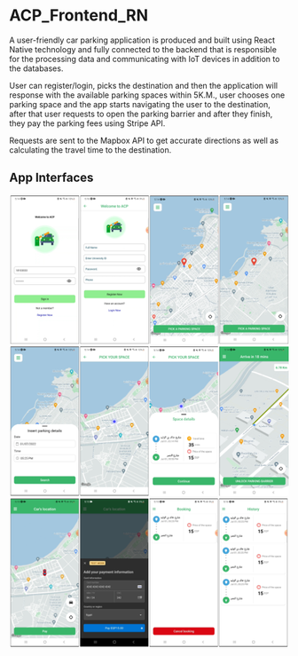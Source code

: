 # ACP_Frontend_RN

A user-friendly car parking application is produced and built using React Native technology and fully connected to the backend that is responsible for the processing data and communicating with IoT devices in addition to the databases.

User can register/login, picks the destination and then the application will response with the available parking spaces within 5K.M., user chooses one parking space and the app starts navigating the user to the destination, after that user requests to open the parking barrier and after they finish, they pay the parking fees using Stripe API.  

Requests are sent to the Mapbox API to get accurate directions as well as calculating the travel time to the destination.

## App Interfaces

<img src="./img/1.png" width="800"/>
 
<img src="./img/2.png" width="800"/>

<img src="./img/3.png" width="800"/>

